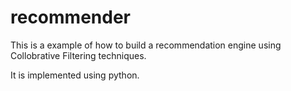 # recommender

This is a example of how to build a recommendation engine using Collobrative Filtering techniques.

It is implemented using python.
